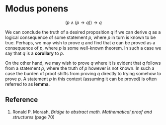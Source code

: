 # Modus ponens

$$
(p \land (p \rightarrow q)) \rightarrow q
$$

We can conclude the truth of a desired proposition $q$ if we can derive $q$ as a logical consequence of some statement $p$, where $p$ in turn is known to be true. Perhaps, we may wish to prove $q$ and find that $q$ can be proved as a consequence of $p$, where $p$ is some well-known theorem. In such a case we say that $q$ is a **corollary** to $p$.

On the other hand, we may wish to prove $q$ where it is evident that $q$ follows from a statement $p$, where the truth of $p$ however is not known. In such a case the burden of proof shifts from proving $q$ directly to trying somehow to prove $p$. A statement $p$ in this context (assuming it can be proved) is often referred to as **lemma**.

## Reference

1. Ronald P. Morash, *Bridge to abstract math. Mathematical proof and structures* (page 70)